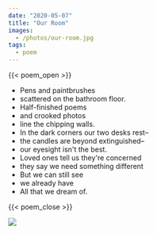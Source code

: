 ```yaml
---
date: "2020-05-07"
title: "Our Room"
images:
  - /photos/our-room.jpg
tags:
  - poem
---
```

  
{{< poem_open >}}

* Pens and paintbrushes
* scattered on the bathroom floor.
* Half-finished poems
* and crooked photos
* line the chipping walls.
* In the dark corners our two desks rest–
* the candles are beyond extinguished–
* our eyesight isn't the best.
* Loved ones tell us they're concerned
* they say we need something different
* But we can still see
* we already have
* All that we dream of.

{{< poem_close >}}

![](/photos/our-room.jpg)